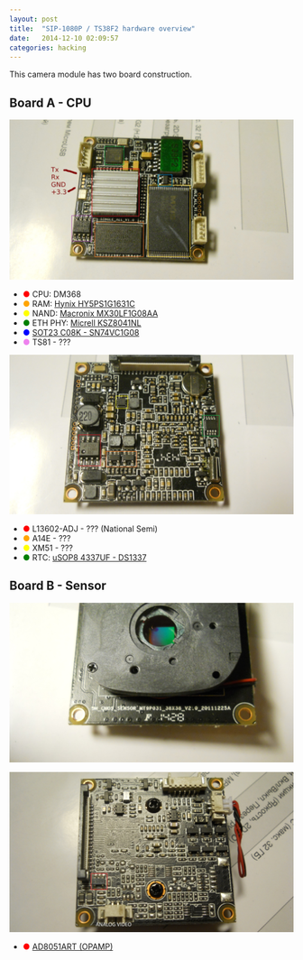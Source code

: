 ```yaml
---
layout: post
title:  "SIP-1080P / TS38F2 hardware overview"
date:   2014-12-10 02:09:57
categories: hacking
---
```


This camera module has two board construction.


Board A - CPU
-------------

![board A top](/files/hw-overview/brd_a_top.jpg)

* <span style="color:red">&#x25cf;</span> CPU: DM368
* <span style="color:orange">&#x25cf;</span> RAM: [Hynix HY5PS1G1631C](https://www.google.ru/url?sa=t&rct=j&q=&esrc=s&source=web&cd=1&cad=rja&uact=8&ved=0CB4QFjAA&url=http%3A%2F%2Fwww.hynix.com%2Fdatasheet%2Fpdf%2Fdram%2FHY5PS1G4%25288.16%252931C%2528L%2529FP%2528Rev0.3%2529.pdf&ei=pCCDVO3hE-HRywPrioA4&usg=AFQjCNFzxSw8tQDbj9IMpbyNHim1wm2qAw&sig2=_0JJbRDA_31JLqiBA6PPOg&bvm=bv.80642063,d.bGQ)
* <span style="color:yellow">&#x25cf;</span> NAND: [Macronix MX30LF1G08AA](http://www.macronix.com/en-us/Product/Pages/ProductDetail.aspx?PartNo=MX30LF1G08AA)
* <span style="color:green">&#x25cf;</span> ETH PHY: [Micrell KSZ8041NL](http://www.micrel.com/_PDF/Ethernet/datasheets/ksz8041nl.pdf)
* <span style="color:blue">&#x25cf;</span> [SOT23 C08K - SN74VC1G08](http://www.ti.com/lit/ds/symlink/sn74lvc1g08.pdf)
* <span style="color:violet">&#x25cf;</span> TS81 - ???


![board A botton](/files/hw-overview/brd_a_bottom.jpg)

* <span style="color:red">&#x25cf;</span> L13602-ADJ - ??? (National Semi)
* <span style="color:orange">&#x25cf;</span> A14E - ???
* <span style="color:yellow">&#x25cf;</span> XM51 - ???
* <span style="color:green">&#x25cf;</span> RTC: [uSOP8 4337UF - DS1337](http://datasheets.maximintegrated.com/en/ds/DS1337-DS1337C.pdf)


Board B - Sensor
----------------

![board B top](/files/hw-overview/brd_b_top.jpg)

![board B botton](/files/hw-overview/brd_b_bottom.jpg)

* <span style="color:red">&#x25cf;</span> [AD8051ART (OPAMP)](http://www.digikey.com/product-detail/en/AD8051ART-REEL7/AD8051ART-REEL7CT-ND/656161)

